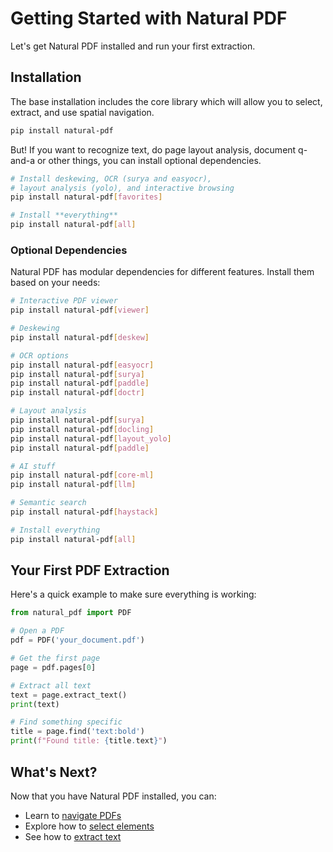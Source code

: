 # Getting Started with Natural PDF

Let's get Natural PDF installed and run your first extraction.

## Installation

The base installation includes the core library which will allow you to select, extract, and use spatial navigation.

```bash
pip install natural-pdf
```

But! If you want to recognize text, do page layout analysis, document q-and-a or other things, you can install optional dependencies.

```bash
# Install deskewing, OCR (surya and easyocr),
# layout analysis (yolo), and interactive browsing
pip install natural-pdf[favorites]

# Install **everything**
pip install natural-pdf[all]
```


### Optional Dependencies

Natural PDF has modular dependencies for different features. Install them based on your needs:

```bash
# Interactive PDF viewer 
pip install natural-pdf[viewer]

# Deskewing
pip install natural-pdf[deskew]

# OCR options
pip install natural-pdf[easyocr]
pip install natural-pdf[surya]
pip install natural-pdf[paddle]
pip install natural-pdf[doctr]

# Layout analysis
pip install natural-pdf[surya]
pip install natural-pdf[docling]
pip install natural-pdf[layout_yolo]
pip install natural-pdf[paddle]

# AI stuff
pip install natural-pdf[core-ml]
pip install natural-pdf[llm]

# Semantic search
pip install natural-pdf[haystack]

# Install everything
pip install natural-pdf[all]
```

## Your First PDF Extraction

Here's a quick example to make sure everything is working:

```python
from natural_pdf import PDF

# Open a PDF
pdf = PDF('your_document.pdf')

# Get the first page
page = pdf.pages[0]

# Extract all text
text = page.extract_text()
print(text)

# Find something specific
title = page.find('text:bold')
print(f"Found title: {title.text}")
```

## What's Next?

Now that you have Natural PDF installed, you can:

- Learn to [navigate PDFs](../pdf-navigation/index.ipynb)
- Explore how to [select elements](../element-selection/index.ipynb)
- See how to [extract text](../text-extraction/index.ipynb)